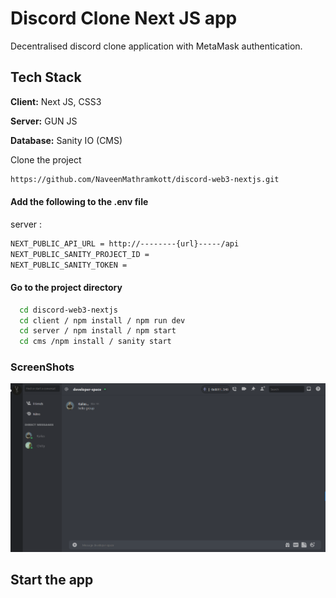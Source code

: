 # Discord Clone Next JS app

Decentralised discord clone application with MetaMask authentication.

## Tech Stack

**Client:** Next JS, CSS3

**Server:** GUN JS

**Database:** Sanity IO (CMS)

Clone the project

```bash
https://github.com/NaveenMathramkott/discord-web3-nextjs.git
```

#### Add the following to the .env file

server :
```bash
NEXT_PUBLIC_API_URL = http://--------{url}-----/api
NEXT_PUBLIC_SANITY_PROJECT_ID = 
NEXT_PUBLIC_SANITY_TOKEN = 
```

#### Go to the project directory
```bash
  cd discord-web3-nextjs
  cd client / npm install / npm run dev
  cd server / npm install / npm start
  cd cms /npm install / sanity start
```

### ScreenShots
![](https://github.com/NaveenMathramkott/discord-web3-nextjs/blob/main/discord-blockchain/screenshots/discord-landing-page.png)

## Start the app 
